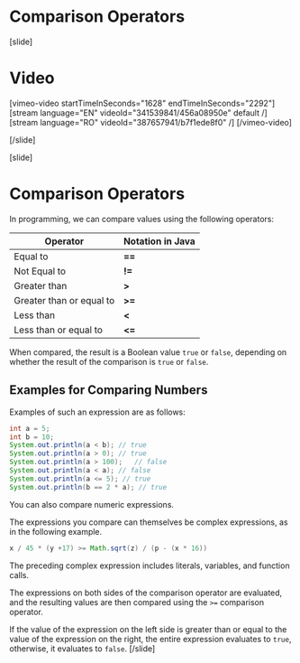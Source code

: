# Comparison Operators

[slide]
# Video

[vimeo-video startTimeInSeconds="1628" endTimeInSeconds="2292"]
[stream language="EN" videoId="341539841/456a08950e" default /]
[stream language="RO" videoId="387657941/b7f1ede8f0"  /]
[/vimeo-video]

[/slide]

[slide]
# Comparison Operators
In programming, we can compare values using the following operators:

| Operator | Notation in Java |
|---------|-----------|
| Equal to |   **==** |
| Not Equal to |   **!=** |
| Greater than |   **>** |
| Greater than or equal to |   **>=** |
| Less than |   **<** |
| Less than or equal to |   **<=** |

When compared, the result is a Boolean value `true` or `false`, depending on whether the result of the comparison is `true` or `false`.

## Examples for Comparing Numbers
Examples of such an expression are as follows:
```java live
int a = 5;
int b = 10;
System.out.println(a < b); // true
System.out.println(a > 0); // true
System.out.println(a > 100);   // false
System.out.println(a < a); // false
System.out.println(a <= 5); // true
System.out.println(b == 2 * a); // true
```

You can also compare numeric expressions. 

The expressions you compare can themselves be complex expressions, as in the following example.

```java
x / 45 * (y +17) >= Math.sqrt(z) / (p - (x * 16))
```

The preceding complex expression includes literals, variables, and function calls. 

The expressions on both sides of the comparison operator are evaluated, and the resulting values are then compared using the `>=` comparison operator. 

If the value of the expression on the left side is greater than or equal to the value of the expression on the right, the entire expression evaluates to `true`, otherwise, it evaluates to `false`.
[/slide]